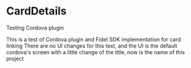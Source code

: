 # CardDetails
Testing Cordova plugin 

This is a test of Cordova plugin and Fidel SDK implementation for card linking 
There are no UI changes for this test, and the UI is the default cordova's screen with a little 
change of the title, now is the name of this project
